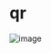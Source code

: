 # qr
![image](https://user-images.githubusercontent.com/72781778/180126214-fb2741f7-f732-4a72-adaf-c62daa0cc4b5.png)

